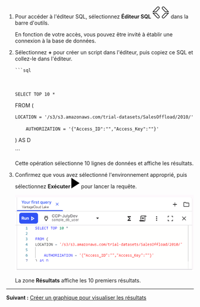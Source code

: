 1.  Pour accéder à l'éditeur SQL, sélectionnez **Éditeur SQL** ![Icône d'éditeur](Images/cpt1696529045907.svg) dans la barre d'outils.

    En fonction de votre accès, vous pouvez être invité à établir une connexion à la base de données.


1.  Sélectionnez **+** pour créer un script dans l'éditeur, puis copiez ce SQL et collez-le dans l'éditeur.


    
        ```sql
    

        
        SELECT TOP 10 * 
    
    FROM (
    
        LOCATION = '/s3/s3.amazonaws.com/trial-datasets/SalesOffload/2010/' 
    
            AUTHORIZATION = '{"Access_ID":"","Access_Key":""}' 
    
    ) AS D
      
    

        
    \`\`\`
    

    

    Cette opération  sélectionne 10 lignes de données et affiche les résultats.


1.  Confirmez que vous avez sélectionné l'environnement approprié, puis sélectionnez **Exécuter ![editor run](Images/sab1591895330300.svg)** pour lancer la requête.

    ![Exemple de SQL](Images/tfo1721093532604.png)

    La zone **Résultats** affiche les 10 premiers résultats.


---

**Suivant :** [Créer un graphique pour visualiser les résultats](ydj1721092986132.md)

